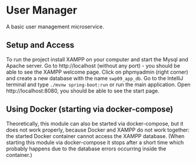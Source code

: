 # User Manager
A basic user management microservice.

## Setup and Access
To run the project install XAMPP on your computer and start the Mysql and Apache server.
Go to http://localhost (without any port) - you should be able to see the XAMPP welcome page. 
Click on phpmyadmin (right corner) and create a new database with the name `swp09_app_db`.
Go to the IntelliJ terminal and type `./mvnw spring-boot:run` or run the main application.
Open http://localhost:8080, you should be able to see the start page.

## Using Docker (starting via docker-compose)
Theoretically, this module can also be started via docker-compose, but it does not 
work properly, because Docker and XAMPP do not work together: 
the started Docker container cannot access the XAMPP database. 
(When starting this module via docker-compose it stops after a short time which 
probably happens due to the database errors occurring inside the container.)

